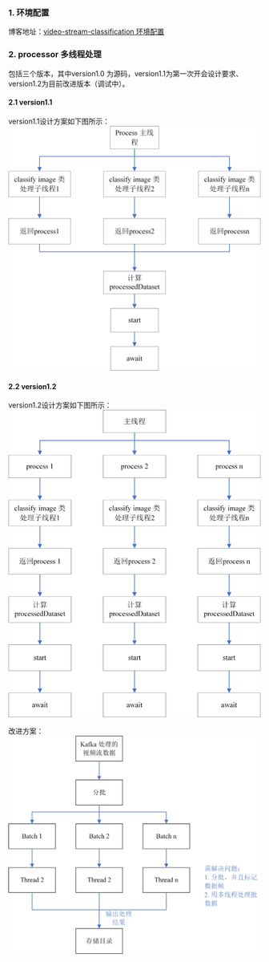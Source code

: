 ### 1. 环境配置

博客地址：[video-stream-classification 环境配置](https://github.com/shiqiaodeng/blog/tree/master/video-stream-classification)


### 2. processor 多线程处理
包括三个版本，其中version1.0 为源码，version1.1为第一次开会设计要求、version1.2为目前改进版本（调试中）。
#### 2.1 version1.1
version1.1设计方案如下图所示：   
![fig 1](https://github.com/shiqiaodeng/Produce_Comsume/blob/master/process-MultiThread/images/version1.1.jpg?raw=true "方案1")   
#### 2.2 version1.2
version1.2设计方案如下图所示： 
![fig 2](https://github.com/shiqiaodeng/Produce_Comsume/blob/master/process-MultiThread/images/version1.2.jpg?raw=true "方案2")   

改进方案：    
![fig 2](https://github.com/shiqiaodeng/Produce_Comsume/blob/master/process-MultiThread/images/改进方案.jpg?raw=true "改进方案")   